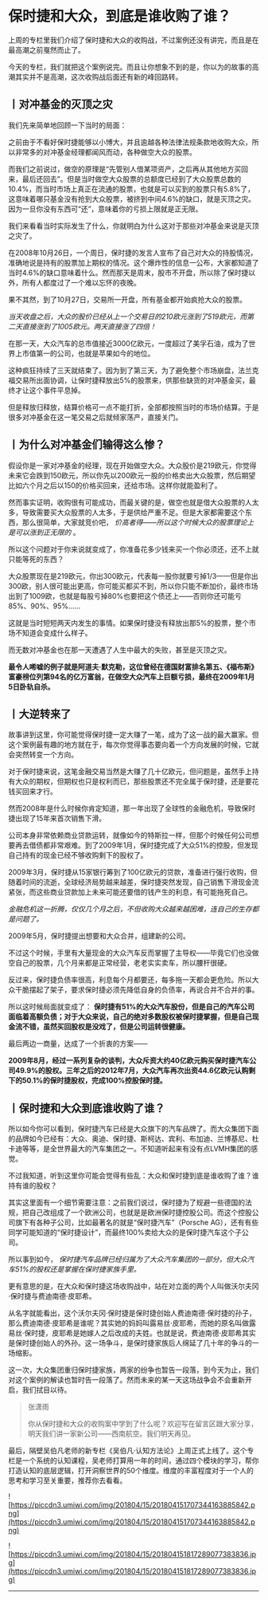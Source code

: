 # 保时捷和大众，到底是谁收购了谁？

上周的专栏里我们介绍了保时捷和大众的收购战，不过案例还没有讲完，而且是在最高潮之前戛然而止了。

今天的专栏，我们就把这个案例说完。而且让你想象不到的是，你以为的故事的高潮其实并不是高潮，这次收购战后面还有新的峰回路转。

## 丨对冲基金的灭顶之灾

我们先来简单地回顾一下当时的局面：

之前由于不看好保时捷能够以小博大，并且逾越各种法律法规条款地收购大众，所以非常多的对冲基金经理都闻风而动，各种做空大众的股票。

而我们之前说过，做空的原理是“先管别人借某项资产，之后再从其他地方买回来，最后还回去”。但是当时做空大众股票的总额度已经到了大众股票总数的10.4%，而当时市场上真正在流通的股票，也就是可以买到的股票只有5.8%了，这意味着哪只基金没有抢到大众股票，被挤到中间4.6%的缺口，就是灭顶之灾。因为一旦你没有东西可“还”，意味着你的亏损上限就是正无限。

我们来看看当时实际发生了什么，你就明白为什么这对于那些对冲基金来说是灭顶之灾了。

在2008年10月26日，一个周日，保时捷的发言人宣布了自己对大众的持股情况，准确地说是持有的股票加上期权的情况。这个爆炸性的信息一公布，大家都知道了当时4.6%的缺口意味着什么。然而那天是周末，股市不开盘，所以除了保时捷以外，所有人都度过了一个难以忘怀的夜晚。

果不其然，到了10月27日，交易所一开盘，所有基金都开始疯抢大众的股票。

 *当天收盘之后，大众的股价已经从上一个交易日的210欧元涨到了519欧元，而第二天直接涨到了1005欧元。两天直接涨了四倍！*

在那一天，大众汽车的总市值接近3000亿欧元，一度超过了美孚石油，成为了世界上市值第一的公司，也就是苹果如今的地位。

这种疯狂持续了三天就结束了。因为到了第三天，为了避免整个市场崩盘，法兰克福交易所出面协调，让保时捷释放出5%的股票来，供那些缺货的对冲基金买，最终才让这个事件平息掉。

但是释放归释放，结算价格可一点不能打折，全部都按照当时的市场价结算。于是很多对冲基金在这一笔交易之后就倾家荡产，直接关门。

## 丨为什么对冲基金们输得这么惨？

假设你是一家对冲基金的经理，现在开始做空大众。大众股价是219欧元，你觉得未来它会跌到150欧元，所以你先以200欧元一股的价格卖出大众股票，然后期望比如六个月之后以150的价格买回来，还给市场。这样你就能盈利了。

然而事实证明，收购很有可能成功，而最关键的是，做空也就是借大众股票的人太多，导致需要买大众股票的人太多，于是供给严重不足。但是大家都需要这个东西，那么很简单，大家就竞价吧， *价高者得——所以这个时候大众的股票理论上是可以涨到正无限的* 。

所以这个问题对于你来说就变成了，你准备花多少钱来买一个你必须还，还不上就只能等死的东西？

大众股票现在是219欧元，你出300欧元，代表每一股你就要亏掉1/3——但是你出300欧，别人很可能出更高，你可能买都买不到，所以你只能不断加价，最终市场出到了1009欧，也就是每股亏掉80%也要把这个债还上——否则你还可能亏85%、90%、95%……

这就是当时短短两天内发生的事情。如果保时捷没有释放出那5%的股票，整个市场不知道会变成什么样子。

而无数对冲基金也在那一天遭遇了人生中最大的失败，甚至是灭顶之灾。

 **最令人唏嘘的例子就是阿道夫·默克勒，这位曾经在德国财富排名第五、《福布斯》富豪榜位列第94名的亿万富翁，在做空大众汽车上巨额亏损，最终在2009年1月5日卧轨自杀。**

## 丨大逆转来了

故事讲到这里，你可能觉得保时捷一定大赚了一笔，成为了这一战的最大赢家。但这个案例最有趣的地方就在于，每次你觉得事态要向着一个方向发展的时候，它就会突然转变一个方向。

对于保时捷来说，这笔金融交易当然是大赚了几十亿欧元，但问题是，虽然手上持有大众的期权，但期权也只是权利而已，那些股票还不完全属于保时捷，还是要花钱买回来才行。

然而2008年是什么时候你肯定知道，那一年出现了全球性的金融危机，导致保时捷出现了15年来首次销售下滑。

公司本身非常依赖商业贷款运转，就像如今的特斯拉一样，但那个时候任何公司想要再去借债都非常艰难。到了2009年1月，保时捷完成了大众51%的控股，但发现自己持有的现金已经不够收购剩下的股权了。

2009年3月，保时捷从15家银行筹到了100亿欧元的贷款，准备进行强行收购，但随着时间的流逝，全球经济局势越来越差，保时捷突然发现，自己销售下滑现金流紧张，而这些商业贷款加上未来可能还要借的钱产生的利息，有可能拖死自己。

 *金融危机这一折腾，仅仅几个月之后，不但收购大众越来越困难，连自己的生存都是问题了。*

2009年5月，保时捷提出想要和大众合并，组建新的公司。

不过这个时候，手里有大量现金的大众汽车反而掌握了主导权——毕竟它们也没做空自己的股票，几个月来都是正常经营，老老实实卖车，所以腰杆很硬。

反过来，保时捷负债率很高，利息每个月都要还，每多拖一天都会更危险。所以大众干脆摆起了架子，要求保时捷必须先降低自身的负债率，再说合并不合并的事。

所以这时候局面就变成了： **保时捷有51%的大众汽车股份，但是自己的汽车公司面临着高额负债；对于大众来说，自己的绝对多数股权被保时捷掌握，但是自己现金流不错，虽然买回股权是没戏了，但是公司运转很健康。**

最后两边一商量，达成了一个折衷的方案——

 **2009年8月，经过一系列复杂的谈判，大众斥资大约40亿欧元购买保时捷汽车公司49.9%的股权。三年之后的2012年7月，大众汽车再次出资44.6亿欧元认购剩下的50.1%的保时捷股权，完成100%控股保时捷。**

## 丨保时捷和大众到底谁收购了谁？

所以如今你可以看到，保时捷汽车已经是大众旗下的汽车品牌了。而大众集团下面的品牌如今已经有：大众、奥迪、保时捷、斯柯达、宾利、布加迪、兰博基尼、杜卡迪等等，是全世界最大的汽车集团之一。不知道听起来有没有点LVMH集团的感觉。

不过我知道，听到这里你可能会觉得有些乱：大众和保时捷到底是谁收购了谁？谁持有谁的股权？

其实这里面有一个细节需要注意：之前我们说过，保时捷为了规避一些德国的法规，把自己改组成了一个欧洲公司，也就是是欧洲保时捷控股公司。而这个控股公司旗下有各种子公司，比如最著名的就是“保时捷汽车”（Porsche AG），还有有些同学可能知道的“保时捷设计”，而最终100%卖给大众的是保时捷汽车这个子公司。

所以事到如今， *保时捷汽车品牌已经归属为了大众汽车集团的一部分，但大众汽车51%的股权还是掌握在保时捷家族手里。*

更有意思的是，在大众和保时捷这场收购战中，站在对立面的两个人叫做沃尔夫冈·保时捷与费迪南德·皮耶希。

从名字就能看出，这个沃尔夫冈·保时捷是保时捷创始人费迪南德·保时捷的孙子，那么费迪南德·皮耶希是谁呢？其实她的妈妈叫露易丝·皮耶希，而她的原名叫做露易丝·保时捷，皮耶希是她嫁人之后改成的夫姓。也就是说，费迪南德·皮耶希其实是保时捷创始人的外孙。这一场争斗，是保时捷家族后人绵延了几十年的争斗的一场缩影。

这一次，大众集团重归保时捷家族，两家的纷争也暂告一段落，到今天为止，我们对这个案例的解读也暂时告一段落了。然而未来的某一天这场战争会不会重新开启，我们拭目以待。

> 张潇雨
> 
> 你从保时捷和大众的收购案中学到了什么呢？欢迎写在留言区跟大家分享，明天我们讲一家新公司——西南航空。我们明天再见。

最后，隔壁吴伯凡老师的新专栏《吴伯凡·认知方法论》上周正式上线了。这个专栏是一个系统的认知课程，吴老师打算用一年的时间，通过四个模块的学习，帮你打造认知的底层逻辑，打开洞察世界的50个维度。维度的丰富程度对于一个人的思考和学习至关重要，推荐你去看看。

![https://piccdn3.umiwi.com/img/201804/15/201804151707344163885842.png](https://piccdn3.umiwi.com/img/201804/15/201804151707344163885842.png)

![https://piccdn3.umiwi.com/img/201804/15/201804151817289077383836.jpg](https://piccdn3.umiwi.com/img/201804/15/201804151817289077383836.jpg)

---
